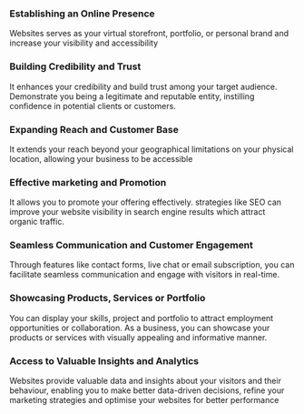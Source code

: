 ### Establishing an Online Presence
Websites serves as your virtual storefront, portfolio, or personal brand and increase your visibility and accessibility
### Building Credibility and Trust
It enhances your credibility and build trust among your target audience. Demonstrate you being a legitimate and reputable entity, instilling confidence in potential clients or customers.
### Expanding Reach and Customer Base
It extends your reach beyond your geographical limitations on your physical location, allowing your business to be accessible
### Effective marketing and Promotion
It allows you to promote your offering effectively. strategies like SEO can improve your website visibility in search engine results which attract organic traffic.
### Seamless Communication and Customer Engagement
Through features like contact forms, live chat or email subscription, you can facilitate seamless communication and engage with visitors in real-time.
### Showcasing Products, Services or Portfolio
You can display your skills, project and portfolio to attract employment opportunities or collaboration. As a business, you can showcase your products or services with visually appealing and informative manner.
### Access to Valuable Insights and Analytics
Websites provide valuable data and insights about your visitors and their behaviour, enabling you to make better data-driven decisions, refine your marketing strategies and optimise your websites for better performance